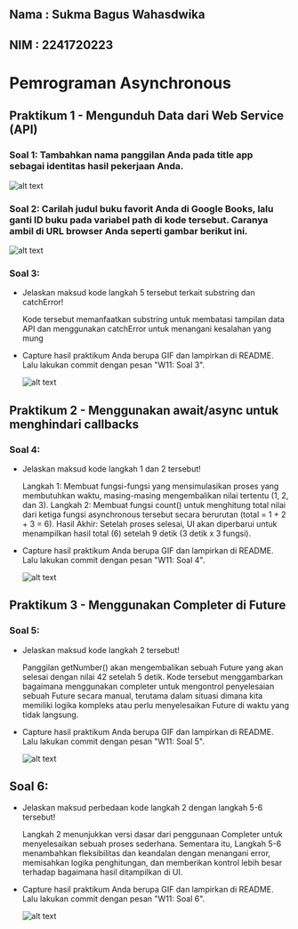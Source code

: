 ## **Nama : Sukma Bagus Wahasdwika**

## **NIM  : 2241720223**

# **Pemrograman Asynchronous**

## **Praktikum 1 - Mengunduh Data dari Web Service (API)**

### **Soal 1: Tambahkan nama panggilan Anda pada title app sebagai identitas hasil pekerjaan Anda.**

![alt text](image.png)

### **Soal 2: Carilah judul buku favorit Anda di Google Books, lalu ganti ID buku pada variabel path di kode tersebut. Caranya ambil di URL browser Anda seperti gambar berikut ini.**

![alt text](image-1.png)

### **Soal 3:**
* Jelaskan maksud kode langkah 5 tersebut terkait substring dan catchError!

    Kode tersebut memanfaatkan substring untuk membatasi tampilan data API dan menggunakan catchError untuk menangani kesalahan yang mung
* Capture hasil praktikum Anda berupa GIF dan lampirkan di README. Lalu lakukan commit dengan pesan "W11: Soal 3".

    ![alt text](image-2.png)

## **Praktikum 2 - Menggunakan await/async untuk menghindari callbacks**

### **Soal 4:**
* Jelaskan maksud kode langkah 1 dan 2 tersebut!

    Langkah 1: Membuat fungsi-fungsi yang mensimulasikan proses yang membutuhkan waktu, masing-masing mengembalikan nilai tertentu (1, 2, dan 3).
    Langkah 2: Membuat fungsi count() untuk menghitung total nilai dari ketiga fungsi asynchronous tersebut secara berurutan (total = 1 + 2 + 3 = 6).
    Hasil Akhir: Setelah proses selesai, UI akan diperbarui untuk menampilkan hasil total (6) setelah 9 detik (3 detik x 3 fungsi).

* Capture hasil praktikum Anda berupa GIF dan lampirkan di README. Lalu lakukan commit dengan pesan "W11: Soal 4".

    ![alt text](gif/praktikum2.gif)


## **Praktikum  3 - Menggunakan Completer di Future**

### **Soal 5:**
* Jelaskan maksud kode langkah 2 tersebut!

    Panggilan getNumber() akan mengembalikan sebuah Future yang akan selesai dengan nilai 42 setelah 5 detik.
    Kode tersebut menggambarkan bagaimana menggunakan completer untuk mengontrol penyelesaian sebuah Future secara manual, terutama dalam situasi dimana kita memiliki logika kompleks atau perlu menyelesaikan Future di waktu yang tidak langsung.

* Capture hasil praktikum Anda berupa GIF dan lampirkan di README. Lalu lakukan commit dengan pesan "W11: Soal 5".

    ![alt text](gif/praktikum3.gif)

## **Soal 6:**
* Jelaskan maksud perbedaan kode langkah 2 dengan langkah 5-6 tersebut!

    Langkah 2 menunjukkan versi dasar dari penggunaan Completer untuk menyelesaikan sebuah proses sederhana. Sementara itu, Langkah 5-6 menambahkan fleksibilitas dan keandalan dengan menangani error, memisahkan logika penghitungan, dan memberikan kontrol lebih besar terhadap bagaimana hasil ditampilkan di UI.

* Capture hasil praktikum Anda berupa GIF dan lampirkan di README. Lalu lakukan commit dengan pesan "W11: Soal 6".

    ![alt text](gif/praktikum3.1.gif)